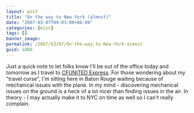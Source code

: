 ```yaml
---
layout: post
title: "On the way to New York (almost)"
date: "2007-03-07T09:03:00+06:00"
categories: [misc]
tags: []
banner_image: 
permalink: /2007/03/07/On-the-way-to-New-York-almost
guid: 1880
---
```


Just a quick note to let folks know I'll be out of the office today and tomorrow as I travel to <a href="http://cfunitedexpress.com/go/">CFUNITED Express</a>. For those wondering about my "travel curse", I'm sitting here in Baton Rouge waiting because of mechanical issues with the plane. In my mind - discovering mechanical issues on the ground is a heck of a lot nicer than finding issues in the air. In theory - I may actually make it to NYC on time as well so I can't really complain.